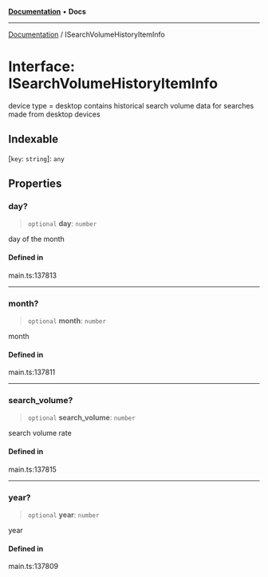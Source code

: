 [**Documentation**](../README.md) • **Docs**

***

[Documentation](../README.md) / ISearchVolumeHistoryItemInfo

# Interface: ISearchVolumeHistoryItemInfo

device type = desktop contains historical search volume data for searches made from desktop devices

## Indexable

 \[`key`: `string`\]: `any`

## Properties

### day?

> `optional` **day**: `number`

day of the month

#### Defined in

main.ts:137813

***

### month?

> `optional` **month**: `number`

month

#### Defined in

main.ts:137811

***

### search\_volume?

> `optional` **search\_volume**: `number`

search volume rate

#### Defined in

main.ts:137815

***

### year?

> `optional` **year**: `number`

year

#### Defined in

main.ts:137809
